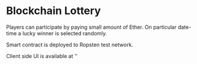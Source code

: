 # Blockchain Lottery
Players can participate by paying small amount of Ether. On particular date-time a lucky winner is selected randomly.

Smart contract is deployed to Ropsten test network.

Client side UI is available at ''
